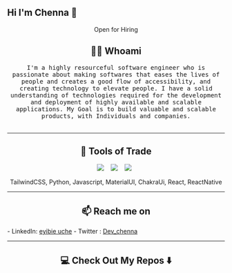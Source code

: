 ## Hi I'm Chenna 👋

<!-- <img src="/images/8401.jpg" alt='illustration of guy with laptop'/> -->


<!-- <img src="https://raw.githubusercontent.com/M0nica/M0nica/master/gh-header-image-cropped.png" alt="banner that says Monica Powell - software engineer, content creator and community organizer alongside a cartoon illustration of Monica"> -->


<!-- ### I turn ideas into products and softwares

I'm a software engineer who is passionate about making softwares that eases the lives of people and creates a good flow of accessibility, creating technology to elevate people. Some technologies I enjoy working with include ReactJS and ReactNative. 
My Goal is to build valuable and scalable products, with Individuals and companies.

I am open to freelancing and remote jobs
### Find me around the web 🌎

- LinkedIn: <a href="https://www.linkedin.com/in/eyibie-uche-73a531165/"> eyibie uche</a>
- Twitter : <a href="https://twitter.com/dev_chenna">Dev_chenna</a>
  -->

<!--
**UncleChenna/UncleChenna** is a ✨ _special_ ✨ repository because its `README.md` (this file) appears on your GitHub profile.

Here are some ideas to get you started:

- 🔭 I’m currently working on ...
- 🌱 I’m currently learning ...
- 👯 I’m looking to collaborate on ...
- 🤔 I’m looking for help with ...
- 💬 Ask me about ...
- 📫 How to reach me: ...
- 😄 Pronouns: ...
- ⚡ Fun fact: ...
-->

<div align="center">
  <!-- <img src="https://github.com/Ileriayo/ileriayo/blob/master/images/header.gif" alt="header"/> -->
</div>
<p align="center"> Open for Hiring</p>

<h2 align="center"> 👨‍💻 Whoami</h2>
<p align="center">
  <samp>
    I'm a highly resourceful software engineer who is passionate about making softwares that eases the lives of people and creates a good flow of accessibility, and creating technology to elevate people. I have a solid understanding of technologies required for the development and deployment of highly available and scalable applications. 
    
  </samp>
  <samp>
      My Goal is to build valuable and scalable products, with Individuals and companies.
  </samp>
  <br> <br>
  <!-- <img src="https://komarev.com/ghpvc/?username=UncleChenna" alt="https://github.com/UncleChenna" /> -->
</p>

<hr>

<h2 align="center"> 🔭 Tools of Trade</h2>
<p align="center">
  <img src="https://img.shields.io/npm/dm/react-native-badge-avatar.svg?style=flat-square" />&nbsp;&nbsp;&nbsp;
  <img src="https://img.shields.io/badge/react%20-%2300D9FF.svg?&style=for-the-badge&logo=react&logoColor=white" />&nbsp;&nbsp;&nbsp;
  <img src="https://img.shields.io/badge/tailwind-css%20-%231572B6.svg?&style=for-the-badge&logo=tailwind-css&logoColor=white" />&nbsp;&nbsp;
</p>
<p align="center">TailwindCSS, Python, Javascript, MaterialUI, ChakraUi, React, ReactNative</p>

<hr>

<h2  align="center">📫 Reach me on</h2>
- LinkedIn: <a href="https://www.linkedin.com/in/eyibie-uche-73a531165/"> eyibie uche</a>
- Twitter : <a href="https://twitter.com/dev_chenna">Dev_chenna</a>

<hr>

<h2  align="center">💻 Check Out My Repos ⬇️ </h2>